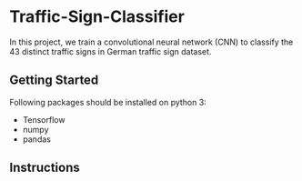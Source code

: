 # Traffic-Sign-Classifier


 In this project, we train a convolutional neural network (CNN) to classify the 43 distinct traffic signs in German traffic sign dataset.


## Getting Started

Following packages should be installed on python 3:

- Tensorflow
- numpy
- pandas



## Instructions


